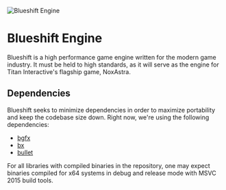 ![Blueshift Engine](https://noxastra.com/img/blog/blueshift.png)
# Blueshift Engine
Blueshift is a high performance game engine written for the modern game industry. It must be held to high standards, as it will serve as the engine for Titan Interactive's flagship game, NoxAstra.

## Dependencies
Blueshift seeks to minimize dependencies in order to maximize portability and keep the codebase size down. Right now, we're using the following dependencies:

 - [bgfx](https://github.com/bkaradzic/bgfx)
 - [bx](https://github.com/bkaradzic/bx)
 - [bullet](https://github.com/bulletphysics/bullet3)

For all libraries with compiled binaries in the repository, one may expect binaries compiled for x64 systems in debug and release mode with MSVC 2015 build tools.
